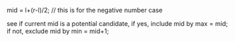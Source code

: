 mid = l+(r-l)/2; // this is for the negative number case

see if current mid is a potential candidate, if yes, include mid by max = mid; if not, exclude mid by min = mid+1;